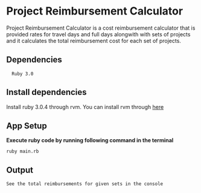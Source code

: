 # Project Reimbursement Calculator

Project Reimbursement Calculator is a cost reimbursement calculator that is provided rates for
travel days and full days alongwith with sets of projects and it calculates the total reimbursement
cost for each set of projects.

## Dependencies
```
  Ruby 3.0
```

## Install dependencies

Install ruby 3.0.4 through rvm. You can install rvm through [here](https://rvm.io/rvm/install)

## App Setup

**Execute ruby code by running following command in the terminal**

`ruby main.rb`

## Output

`See the total reimbursements for given sets in the console`
